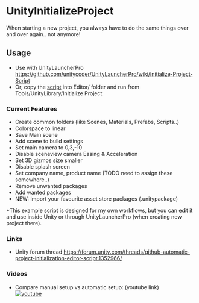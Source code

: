 # UnityInitializeProject

When starting a new project, you always have to do the same things over and over again.. not anymore!


## Usage

- Use with UnityLauncherPro https://github.com/unitycoder/UnityLauncherPro/wiki/Initialize-Project-Script
- Or, copy the [script](https://github.com/unitycoder/UnityInitializeProject/blob/main/Assets/Editor/InitializeProject.cs) into Editor/ folder and run from Tools/UnityLibrary/Initialize Project


### Current Features

- Create common folders (like Scenes, Materials, Prefabs, Scripts..)
- Colorspace to linear
- Save Main scene
- Add scene to build settings
- Set main camera to 0,3,-10
- Disable sceneview camera Easing & Acceleration
- Set 3D gizmos size smaller
- Disable splash screen
- Set company name, product name (TODO need to assign these somewhere..)
- Remove unwanted packages
- Add wanted packages
- NEW: Import your favourite asset store packages (.unitypackage)

*This example script is designed for my own workflows, but you can edit it and use inside Unity or through UnityLauncherPro (when creating new project there).

### Links
- Unity forum thread https://forum.unity.com/threads/github-automatic-project-initialization-editor-script.1352966/

### Videos
- Compare manual setup vs automatic setup: (youtube link)<br>
[![youtube](https://img.youtube.com/vi/NAG8BnsUTSY/0.jpg)](https://www.youtube.com/watch?v=NAG8BnsUTSY)
